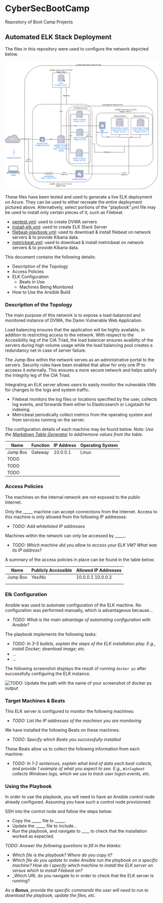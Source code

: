 # CyberSecBootCamp
Repository of Boot Camp Projects

## Automated ELK Stack Deployment

The files in this repository were used to configure the network depicted below.

![](https://github.com/Scott-Rasmussen/CyberSecBootCamp/blob/main/diagrams/AZURE_Cloud_Updated.png)

These files have been tested and used to generate a live ELK deployment on Azure. They can be used to either recreate the entire deployment pictured above. Alternatively, select portions of the "playbook".yml file may be used to install only certain pieces of it, such as Filebeat.

* [pentest.yml](ansible/pentest.yml): used to create DVWA servers
* [install-elk.yml](ansible/install-elk.yml): used to create ELK Stack Server
* [filebeat-playbook.yml](ansible/filebeat-playbook.yml): used to download & install filebeat on network servers & to provide Kibana data.
* [metricbeat.yml](ansible/metricbeat.yml): used to download & install metricbeat on network servers & to provide Kibana data.

This document contains the following details:
- Description of the Topology
- Access Policies
- ELK Configuration
  - Beats in Use
  - Machines Being Monitored
- How to Use the Ansible Build


### Description of the Topology

The main purpose of this network is to expose a load-balanced and monitored instance of DVWA, the Damn Vulnerable Web Application.

Load balancing ensures that the application will be highly available, in addition to restricting access to the network.
With respect to the Accesibility leg of the CIA Triad, the load balancer ensures avaibiity of the servers during high volume usage
while the load balancing pool creates a redundancy net in case of server failure.  

The Jump-Box within the network serves as an administrative portal to the servers.  Security rules have been enabled that allow for
only one IP to acceess it externally.  This ensures a more secure network and helps satisfy the Integrity leg of the CIA Triad.  

Integrating an ELK server allows users to easily monitor the vulnerable VMs for changes to the logs and system traffic.
- Filebeat monitors the log files or locations specified by the user, collects log events, and forwards them either to Elasticsearch 
  or Logstash for indexing.
- Metricbeat periodically collect metrics from the operating system and from services running on the server.

The configuration details of each machine may be found below.
_Note: Use the [Markdown Table Generator](http://www.tablesgenerator.com/markdown_tables) to add/remove values from the table_.

| Name     | Function | IP Address | Operating System |
|----------|----------|------------|------------------|
| Jump Box | Gateway  | 10.0.0.1   | Linux            |
| TODO     |          |            |                  |
| TODO     |          |            |                  |
| TODO     |          |            |                  |

### Access Policies

The machines on the internal network are not exposed to the public Internet. 

Only the _____ machine can accept connections from the Internet. Access to this machine is only allowed from the following IP addresses:
- _TODO: Add whitelisted IP addresses_

Machines within the network can only be accessed by _____.
- _TODO: Which machine did you allow to access your ELK VM? What was its IP address?_

A summary of the access policies in place can be found in the table below.

| Name     | Publicly Accessible | Allowed IP Addresses |
|----------|---------------------|----------------------|
| Jump Box | Yes/No              | 10.0.0.1 10.0.0.2    |
|          |                     |                      |
|          |                     |                      |

### Elk Configuration

Ansible was used to automate configuration of the ELK machine. No configuration was performed manually, which is advantageous because...
- _TODO: What is the main advantage of automating configuration with Ansible?_

The playbook implements the following tasks:
- _TODO: In 3-5 bullets, explain the steps of the ELK installation play. E.g., install Docker; download image; etc._
- ...
- ...

The following screenshot displays the result of running `docker ps` after successfully configuring the ELK instance.

![TODO: Update the path with the name of your screenshot of docker ps output](Images/docker_ps_output.png)

### Target Machines & Beats
This ELK server is configured to monitor the following machines:
- _TODO: List the IP addresses of the machines you are monitoring_

We have installed the following Beats on these machines:
- _TODO: Specify which Beats you successfully installed_

These Beats allow us to collect the following information from each machine:
- _TODO: In 1-2 sentences, explain what kind of data each beat collects, and provide 1 example of what you expect to see. E.g., `Winlogbeat` collects Windows logs, which we use to track user logon events, etc._

### Using the Playbook
In order to use the playbook, you will need to have an Ansible control node already configured. Assuming you have such a control node provisioned: 

SSH into the control node and follow the steps below:
- Copy the _____ file to _____.
- Update the _____ file to include...
- Run the playbook, and navigate to ____ to check that the installation worked as expected.

_TODO: Answer the following questions to fill in the blanks:_
- _Which file is the playbook? Where do you copy it?_
- _Which file do you update to make Ansible run the playbook on a specific machine? How do I specify which machine to install the ELK server on versus which to install Filebeat on?_
- _Which URL do you navigate to in order to check that the ELK server is running?

_As a **Bonus**, provide the specific commands the user will need to run to download the playbook, update the files, etc._
